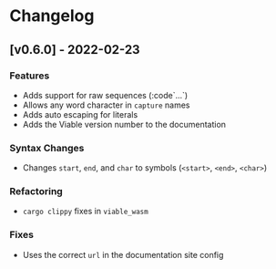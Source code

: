 # Changelog

## [v0.6.0] - 2022-02-23

### Features

- Adds support for raw sequences (:code\`...\`</code>)
- Allows any word character in `capture` names
- Adds auto escaping for literals
- Adds the Viable version number to the documentation

### Syntax Changes

- Changes `start`, `end`, and `char` to symbols (`<start>`, `<end>`, `<char>`)

### Refactoring

- `cargo clippy` fixes in `viable_wasm`

### Fixes

- Uses the correct `url` in the documentation site config
